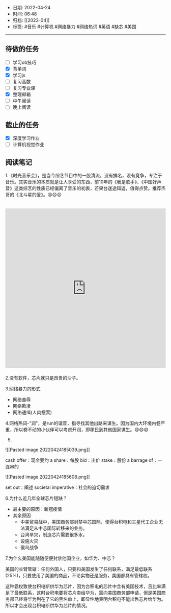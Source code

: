 - 日期: 2022-04-24
- 时间: 06:48
- 归档: [[2022-04]]
- 标签: #音乐 #计算机 #网络暴力 #网络热词  #英语 #缺芯 #美国 
---

## 待做的任务

- [ ] 学习ob技巧
- [x] 背单词
- [x] 学习js
- [ ] 复习高数
- [ ] 复习专业课
- [x] 整理邮箱
- [ ] 中午阅读
- [ ] 晚上阅读

## 截止的任务

- [x] 深度学习作业
- [ ] 计算机视觉作业

## 阅读笔记

1.《时光音乐会》，是当今综艺节目中的一股清流，没有排名，没有竞争，专注于音乐。其实音乐的本质就是让人享受的东西，前10年的《我是歌手》、《中国好声音》这类综艺的性质已经偏离了音乐的初衷，芒果台迷途知返，值得点赞。推荐杰哥的《北斗星的爱》。😍😍😍
<iframe src="https://player.bilibili.com/player.html?aid=464378133&bvid=BV1gL411M7Ev&cid=449660101&page=1"  scrolling="no" border="0" frameborder="no" framespacing="0" allowfullscreen="true" style="width: 100%; height: 500px; max-width: 100%；align:center; padding:20px 0;"> </iframe>
2.没有软件，芯片就只是昂贵的沙子。

3.网络暴力的形式
+ 网络羞辱
+ 网络欺凌
+ 网络通缉(人肉搜索)

4.网络热词-"润"，是run的谐音，指寻找其他出路来谋生。因为国内大环境内卷严重，所以卷不动的小伙伴可以考虑开润，即移民到其他国家谋生。😄😄😄


5.

![[Pasted image 20220424185039.png]]

cash offer：现金要约
a share：每股
bid：出价
stake：股份
a barrage of：一连串的

![[Pasted image 20220424185608.png]]

set out：阐述
societal imperative：社会的迫切需求

6.为什么近几年全球芯片短缺？

+ 最主要的原因：新冠疫情
+ 其余原因
	+ 中美贸易战中，美国商务部封禁中芯国际，使得台积电和三星代工企业无法满足从中芯国际转移来的业务。
	+ 台湾旱灾，制造芯片需要很多水。
	+ 设施火灾
	+ 俄乌战争

7.为什么美国能随随便便封禁他国企业，如华为、中芯？

美国的长臂管辖：任何外国人，只要和美国发生了任何联系，满足最低联系(25%)，只要使用了美国的商品，不论实物还是服务，美国都具有管辖权。

这种霸权致使台积电断供华为芯片，因为台积电的芯片中含有美国技术，且比率满足了最低联系，这时台积电要将芯片卖给华为，需向美国商务部申请，但是美国商务部已经将华为列在了它的黑名单上，即显性地表明台积电不能出售芯片给华为。所以才会出现台积电断供华为芯片的情况。